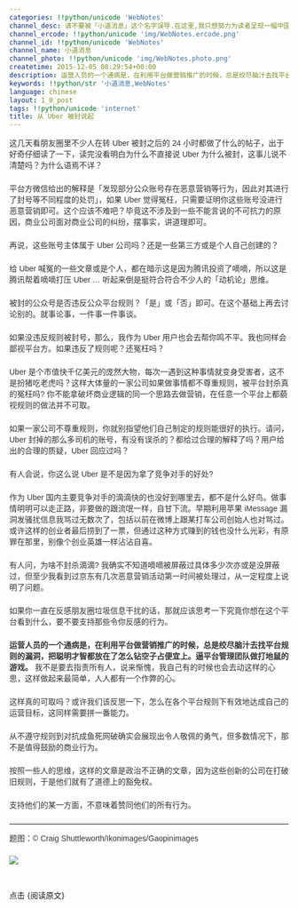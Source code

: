 ```yaml
---
categories: !!python/unicode 'WebNotes'
channel_desc: 请不要被「小道消息」这个名字误导.在这里,我只想努力为读者呈现一幅中国互联网的清明上河图.
channel_ercode: !!python/unicode 'img/WebNotes.ercode.png'
channel_id: !!python/unicode 'WebNotes'
channel_name: 小道消息
channel_photo: !!python/unicode 'img/WebNotes.photo.png'
createtime: 2015-12-05 08:29:54+00:00
description: 运营人员的一个通病是，在利用平台做营销推广的时候，总是绞尽脑汁去找平台规则的漏洞。把聪明才智都放在了怎么钻空子占便宜上。
keywords: !!python/str '小道消息,WebNotes'
language: chinese
layout: 1_0_post
tags: !!python/unicode 'internet'
title: 从 Uber 被封说起
---
```

<div class="rich_media_content" id="js_content">
<p style="font-family: Avenir, sans-serif; border: 0px; margin-top: 2px; margin-bottom: 22px; outline: 0px; color: rgb(51, 51, 51); white-space: normal;">
         这几天看朋友圈里不少人在转 Uber 被封之后的 24 小时都做了什么的帖子，出于好奇仔细读了一下，读完没看明白为什么不直接说 Uber 为什么被封，这事儿说不清楚吗？为什么语焉不详？
        </p>
<p style="font-family: Avenir, sans-serif; border: 0px; margin-top: 2px; margin-bottom: 22px; outline: 0px; color: rgb(51, 51, 51); white-space: normal;">
         平台方微信给出的解释是「发现部分公众账号存在恶意营销等行为，因此对其进行了封号等不同程度的处罚」，如果 Uber 觉得冤枉，只需要证明你这些账号没进行恶意营销即可。这个应该不难吧？毕竟这不涉及到一些不能言说的不可抗力的原因，商业公司面对商业公司的纠纷，摆事实，讲道理即可。
        </p>
<p style="font-family: Avenir, sans-serif; border: 0px; margin-top: 2px; margin-bottom: 22px; outline: 0px; color: rgb(51, 51, 51); white-space: normal;">
         再说，这些账号主体属于 Uber 公司吗？还是一些第三方或是个人自己创建的？
        </p>
<p style="font-family: Avenir, sans-serif; border: 0px; margin-top: 2px; margin-bottom: 22px; outline: 0px; color: rgb(51, 51, 51); white-space: normal;">
         给 Uber 喊冤的一些文章或是个人，都在暗示这是因为腾讯投资了嘀嘀，所以这是腾讯帮着嘀嘀打压 Uber … 听起来倒是挺符合符合不少人的「动机论」思维。
        </p>
<p style="font-family: Avenir, sans-serif; border: 0px; margin-top: 2px; margin-bottom: 22px; outline: 0px; color: rgb(51, 51, 51); white-space: normal;">
         被封的公众号是否违反公众平台规则？「是」或「否」即可。在这个基础上再去讨论别的。就事论事，一件事一件事谈。
        </p>
<p style="font-family: Avenir, sans-serif; border: 0px; margin-top: 2px; margin-bottom: 22px; outline: 0px; color: rgb(51, 51, 51); white-space: normal;">
         如果没违反规则被封号，那么，我作为 Uber 用户也会去帮你鸣不平。我也同样会鄙视平台方。如果违反了规则呢？还冤枉吗？
        </p>
<p style="font-family: Avenir, sans-serif; border: 0px; margin-top: 2px; margin-bottom: 22px; outline: 0px; color: rgb(51, 51, 51); white-space: normal;">
         Uber 是个市值快千亿美元的庞然大物，每次一遇到这种事情就变身受害者，这不是扮猪吃老虎吗？这样大体量的一家公司如果做事情都不尊重规则，被平台封杀真的冤枉吗? 你不能拿破坏商业逻辑的同一个思路去做营销，在任意一个平台上都藐视规则的做法并不可取。
        </p>
<p style="font-family: Avenir, sans-serif; border: 0px; margin-top: 2px; margin-bottom: 22px; outline: 0px; color: rgb(51, 51, 51); white-space: normal;">
<span style="color: rgb(51, 51, 51); font-family: Avenir, sans-serif;">
          如果一家公司不尊重规则，你就别指望他们自己制定的规则能很好的执行。请问，Uber 封掉的那么多司机的账号，有没有误杀的？都给过合理的解释了吗？用户给出的合理的质疑，Uber 回应过吗？
         </span>
</p>
<p style="font-family: Avenir, sans-serif; border: 0px; margin-top: 2px; margin-bottom: 22px; outline: 0px; color: rgb(51, 51, 51); white-space: normal;">
         有人会说，你这么说 Uber 是不是因为拿了竞争对手的好处?
        </p>
<p style="font-family: Avenir, sans-serif; border: 0px; margin-top: 2px; margin-bottom: 22px; outline: 0px; color: rgb(51, 51, 51); white-space: normal;">
         作为 Uber 国内主要竞争对手的滴滴快的也没好到哪里去，都不是什么好鸟。做事情明明可以走正路，非要做的跟流氓一样，自甘下流。早期利用苹果 iMessage 漏洞发骚扰信息我骂过无数次了，包括以前在微博上跟某打车公司创始人也对骂过。或许这样的创业者最后捞到了一票，但通过这种方式赚到的钱也没什么光彩，有原罪在那里，别像个创业英雄一样沾沾自喜。
        </p>
<p style="font-family: Avenir, sans-serif; border: 0px; margin-top: 2px; margin-bottom: 22px; outline: 0px; color: rgb(51, 51, 51); white-space: normal;">
         有人问，为啥不封杀滴滴? 我确实不知道嘀嘀被屏蔽过具体多少次亦或是没屏蔽过，但至少我看到过京东有几次恶意营销活动第一时间被处理过，从一定程度上说明了问题。
        </p>
<p style="font-family: Avenir, sans-serif; border: 0px; margin-top: 2px; margin-bottom: 22px; outline: 0px; color: rgb(51, 51, 51); white-space: normal;">
         如果你一直在反感朋友圈垃圾信息干扰的话，那就应该思考一下究竟你想在这个平台看到什么，要不要支持那些令你反感的行为。
        </p>
<p style="font-family: Avenir, sans-serif; border: 0px; margin-top: 2px; margin-bottom: 22px; outline: 0px; color: rgb(51, 51, 51); white-space: normal;">
<strong>
          运营人员的一个通病是，在利用平台做营销推广的时候，总是绞尽脑汁去找平台规则的漏洞，把聪明才智都放在了怎么钻空子占便宜上。逼平台管理团队做打地鼠的游戏。
         </strong>
         我不是要去指责所有人，说来惭愧，我自己有的时候也会去动这样的心思，这样做起来最简单，人人都有一个作弊的心。
        </p>
<p style="font-family: Avenir, sans-serif; border: 0px; margin-top: 2px; margin-bottom: 22px; outline: 0px; color: rgb(51, 51, 51); white-space: normal;">
         这样真的可取吗？或许我们该反思一下，怎么在各个平台规则下有效地达成自己的运营目标，这同样需要拼一番能力。
        </p>
<p style="font-family: Avenir, sans-serif; border: 0px; margin-top: 2px; margin-bottom: 22px; outline: 0px; color: rgb(51, 51, 51); white-space: normal;">
         从不遵守规则到对抗成鱼死网破确实会展现出令人敬佩的勇气，但多数情况下，那不是值得鼓励的商业行为。
        </p>
<p style="font-family: Avenir, sans-serif; border: 0px; margin-top: 2px; margin-bottom: 22px; outline: 0px; color: rgb(51, 51, 51); white-space: normal;">
         按照一些人的思维，这样的文章是政治不正确的文章，因为这些创新的公司在打破旧规则，于是他们就有了道德上的豁免权。
        </p>
<p style="font-family: Avenir, sans-serif; border: 0px; margin-top: 2px; margin-bottom: 22px; outline: 0px; color: rgb(51, 51, 51); white-space: normal;">
         支持他们的某一方面，不意味着赞同他们的所有行为。
        </p>
<hr style="font-family: Avenir, sans-serif; border-right-width: 0px; border-bottom-width: 0px; border-left-width: 0px; border-top-style: solid; border-top-color: rgb(234, 234, 234); height: 1px; margin-top: 1em; margin-bottom: 1em; color: rgb(51, 51, 51); white-space: normal;"/>
<p style="font-family: Avenir, sans-serif; border: 0px; margin-top: 2px; margin-bottom: 22px; outline: 0px; color: rgb(51, 51, 51); white-space: normal;">
         题图：© Craig Shuttleworth/Ikonimages/Gaopinimages
        </p>
<p>
<img data-ratio="0.5557553956834532" data-s="300,640" data-src="" data-type="jpeg" data-w="" src="{{ '/img/ow5rEn8QGlGghArMfQjMBhC78WWB18D8ZZy0E3Gb2cBgOs5B0go0ibwbfty9aDD4hEVES6SXux6BZNp0g8PArcg.jpeg' | prepend: site.img | replace: '//','/' }}"/>
<br/>
</p>
<p>
<br/>
</p>
<p>
         点击 {阅读原文}
        </p>
</div>